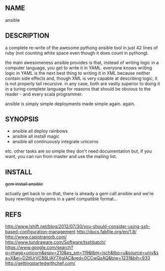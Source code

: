 NAME
----
  ansible

DESCRIPTION
-----------
  a complete re-write of the awesome pythong ansible tool in just 42 lines of
  ruby (not counting white space even though it does count in pythong).
  
  the main awesomeness ansible provides is that, instead of writing logic in a
  computer language, you get to write it in YAML.  everyone knows writing
  logic in YAML is the next best thing to writing it in XML because neither
  contain side effects and, though XML is very capable at describing logic, it
  is not properly tail recursive.  in any case, both are vastly superior to
  doing it in a turing complete language for reasons that should be obvious to
  the reader - and every scala programmer.

  ansible is simply simple deployments made simple again.  again.

SYNOPSIS
--------
  * ansible all deploy rainbows
  * ansible all install magic
  * ansible all continuously integrate unicorns

  etc.  other tasks are so simple they don't need documentation but, if you
  want, you can run from master and use the mailing list.


INSTALL
-------
  <strike>gem install ansible</strike>

  actually get back to on that, there is already a gem call ansible and we're
  busy rewriting rubygems in a yaml compatible format...

REFS
----
  http://www.lshift.net/blog/2012/07/30/you-should-consider-using-ssh-based-configuration-management
  http://docs.fabfile.org/en/1.8/
  http://www.capistranorb.com/
  http://www.tundraware.com/Software/tsshbatch/
  https://www.google.com/search?q=image+unicorn&espv=210&es_sm=119&tbm=isch&tbo=u&source=univ&sa=X&ei=D2tlUrVC88LIAY7XgIAC&ved=0CCwQsAQ&biw=1231&bih=933
  http://gettingstartedwithchef.com/
